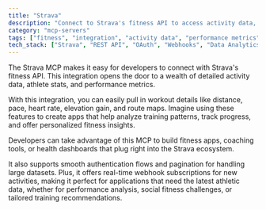```yaml
---
title: "Strava"
description: "Connect to Strava's fitness API to access activity data, workout patterns, and athletic performance metrics for analysis and insights."
category: "mcp-servers"
tags: ["fitness", "integration", "activity data", "performance metrics", "real-time"]
tech_stack: ["Strava", "REST API", "OAuth", "Webhooks", "Data Analytics", "fitness applications", "coaching tools"]
---
```


The Strava MCP makes it easy for developers to connect with Strava's fitness API. This integration opens the door to a wealth of detailed activity data, athlete stats, and performance metrics.

With this integration, you can easily pull in workout details like distance, pace, heart rate, elevation gain, and route maps. Imagine using these features to create apps that help analyze training patterns, track progress, and offer personalized fitness insights.

Developers can take advantage of this MCP to build fitness apps, coaching tools, or health dashboards that plug right into the Strava ecosystem. 

It also supports smooth authentication flows and pagination for handling large datasets. Plus, it offers real-time webhook subscriptions for new activities, making it perfect for applications that need the latest athletic data, whether for performance analysis, social fitness challenges, or tailored training recommendations.